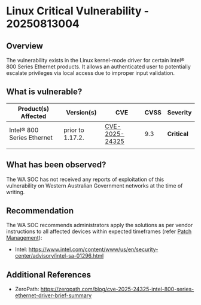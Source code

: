 # Linux Critical Vulnerability - 20250813004

## Overview

The vulnerability exists in the Linux kernel-mode driver for certain Intel® 800 Series Ethernet products.
It allows an authenticated user to potentially escalate privileges via local access due to improper input validation.

## What is vulnerable?

| Product(s) Affected        | Version(s)       | CVE                                                               | CVSS | Severity     |
| -------------------------- | ---------------- | ----------------------------------------------------------------- | ---- | ------------ |
| Intel® 800 Series Ethernet | prior to 1.17.2. | [CVE-2025-24325](https://nvd.nist.gov/vuln/detail/CVE-2025-24325) | 9.3  | **Critical** |
|                            |                  |                                                                   |      |              |

## What has been observed?

The WA SOC has not received any reports of exploitation of this vulnerability on Western Australian Government networks at the time of writing.

## Recommendation

The WA SOC recommends administrators apply the solutions as per vendor instructions to all affected devices within expected timeframes (refer [Patch Management](../guidelines/patch-management.md)):

- Intel: <https://www.intel.com/content/www/us/en/security-center/advisory/intel-sa-01296.html>

## Additional References

- ZeroPath: <https://zeropath.com/blog/cve-2025-24325-intel-800-series-ethernet-driver-brief-summary>
